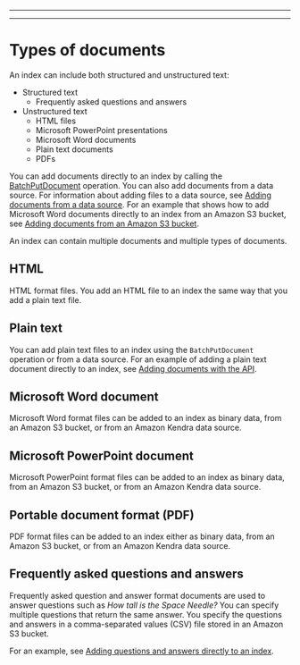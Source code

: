 --------

--------

# Types of documents<a name="index-document-types"></a>

An index can include both structured and unstructured text:
+ Structured text
  + Frequently asked questions and answers
+ Unstructured text
  + HTML files
  + Microsoft PowerPoint presentations
  + Microsoft Word documents
  + Plain text documents
  + PDFs

You can add documents directly to an index by calling the [BatchPutDocument](API_BatchPutDocument.md) operation\. You can also add documents from a data source\. For information about adding files to a data source, see [Adding documents from a data source](data-source.md)\. For an example that shows how to add Microsoft Word documents directly to an index from an Amazon S3 bucket, see [Adding documents from an Amazon S3 bucket](in-adding-plain-text.md)\.

An index can contain multiple documents and multiple types of documents\.

## HTML<a name="type-html"></a>

HTML format files\. You add an HTML file to an index the same way that you add a plain text file\.

## Plain text<a name="type-plain-text"></a>

You can add plain text files to an index using the `BatchPutDocument` operation or from a data source\. For an example of adding a plain text document directly to an index, see [Adding documents with the API](in-adding-binary-doc.md)\.

## Microsoft Word document<a name="type-word"></a>

Microsoft Word format files can be added to an index as binary data, from an Amazon S3 bucket, or from an Amazon Kendra data source\.

## Microsoft PowerPoint document<a name="type-powerpoint"></a>

Microsoft PowerPoint format files can be added to an index as binary data, from an Amazon S3 bucket, or from an Amazon Kendra data source\.

## Portable document format \(PDF\)<a name="type-pdf"></a>

PDF format files can be added to an index either as binary data, from an Amazon S3 bucket, or from an Amazon Kendra data source\.

## Frequently asked questions and answers<a name="type-question-answer"></a>

Frequently asked question and answer format documents are used to answer questions such as *How tall is the Space Needle?* You can specify multiple questions that return the same answer\. You specify the questions and answers in a comma\-separated values \(CSV\) file stored in an Amazon S3 bucket\. 

For an example, see [Adding questions and answers directly to an index](in-creating-faq.md)\.